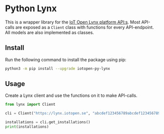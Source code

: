 # Python Lynx

This is a wrapper library for the [IoT Open Lynx platform API:s][0]. Most API-calls
are exposed as a `Client` class with functions for every API-endpoint. All
models are also implemented as classes.

## Install

Run the following command to install the package using pip:
```bash
python3 -m pip install --upgrade iotopen-py-lynx
```

## Usage

Create a Lynx client and use the functions on it to make API-calls.

```python
from lynx import Client

cli = Client("https://lynx.iotopen.se", "abcdef123456789abcdef123456789")

installations = cli.get_installations()
print(installations)
```

[0]: https://iotopen.io/developers
